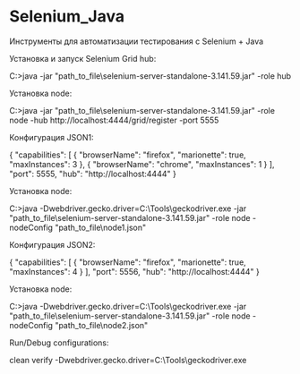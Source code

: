 # Selenium_Java
Инструменты для автоматизации тестирования с Selenium + Java

Установка и запуск Selenium Grid hub:

C:\>java -jar "path_to_file\selenium-server-standalone-3.141.59.jar" -role hub

Установка node: 

C:\>java -jar "path_to_file\selenium-server-standalone-3.141.59.jar" -role node -hub http://localhost:4444/grid/register -port 5555

Конфигурация JSON1:

{
	"capabilities":
	[
		{
			"browserName": "firefox",
			"marionette": true,
			"maxInstances": 3
		},
		{
			"browserName": "chrome",
			"maxInstances": 1
		}
	],
	"port": 5555,
	"hub": "http://localhost:4444"
}

Установка node: 

C:\>java -Dwebdriver.gecko.driver=C:\Tools\geckodriver.exe -jar "path_to_file\selenium-server-standalone-3.141.59.jar" -role node -nodeConfig "path_to_file\node1.json"

Конфигурация JSON2:

{
	"capabilities":
	[
		{
			"browserName": "firefox",
			"marionette": true,
			"maxInstances": 4
		}
	],
	"port": 5556,
	"hub": "http://localhost:4444"
}

Установка node: 

C:\>java -Dwebdriver.gecko.driver=C:\Tools\geckodriver.exe -jar "path_to_file\selenium-server-standalone-3.141.59.jar" -role node -nodeConfig "path_to_file\node2.json"

Run/Debug configurations: 

clean verify -Dwebdriver.gecko.driver=C:\Tools\geckodriver.exe